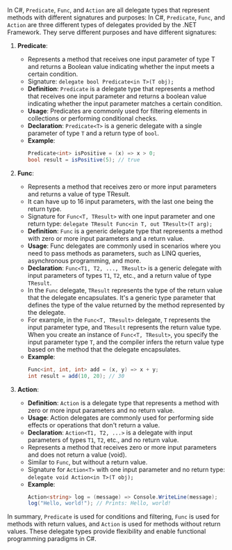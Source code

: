 In C#, `Predicate`, `Func`, and `Action` are all delegate types that represent methods with different signatures and purposes:
In C#, `Predicate`, `Func`, and `Action` are three different types of delegates provided by the .NET Framework. They serve different purposes and have different signatures:

1. **Predicate**:
   - Represents a method that receives one input parameter of type T and returns a Boolean value indicating whether the input meets a certain condition.
   - Signature: `delegate bool Predicate<in T>(T obj);`
   - **Definition**: `Predicate` is a delegate type that represents a method that receives one input parameter and returns a boolean value indicating whether the input parameter matches a certain condition.
   - **Usage**: Predicates are commonly used for filtering elements in collections or performing conditional checks.
   - **Declaration**: `Predicate<T>` is a generic delegate with a single parameter of type `T` and a return type of `bool`.
   - **Example**:
     ```csharp
     Predicate<int> isPositive = (x) => x > 0;
     bool result = isPositive(5); // true
     ```

2. **Func**:
   - Represents a method that receives zero or more input parameters and returns a value of type TResult.
   - It can have up to 16 input parameters, with the last one being the return type.
   - Signature for `Func<T, TResult>` with one input parameter and one return type: `delegate TResult Func<in T, out TResult>(T arg);`
   - **Definition**: `Func` is a generic delegate type that represents a method with zero or more input parameters and a return value.
   - **Usage**: Func delegates are commonly used in scenarios where you need to pass methods as parameters, such as LINQ queries, asynchronous programming, and more.
   - **Declaration**: `Func<T1, T2, ..., TResult>` is a generic delegate with input parameters of types `T1`, `T2`, etc., and a return value of type `TResult`.
   - In the `Func` delegate, `TResult` represents the type of the return value that the delegate encapsulates. It's a generic type parameter that defines the type of the value returned by the method represented by the delegate.
   - For example, in the `Func<T, TResult>` delegate, `T` represents the input parameter type, and `TResult` represents the return value type. When you create an instance of `Func<T, TResult>`, you specify the input parameter type `T`, and the compiler infers the return value type based on the method that the delegate encapsulates.
   - **Example**:
     ```csharp
     Func<int, int, int> add = (x, y) => x + y;
     int result = add(10, 20); // 30
     ```


4. **Action**:
   - **Definition**: `Action` is a delegate type that represents a method with zero or more input parameters and no return value.
   - **Usage**: Action delegates are commonly used for performing side effects or operations that don't return a value.
   - **Declaration**: `Action<T1, T2, ...>` is a delegate with input parameters of types `T1`, `T2`, etc., and no return value.
   - Represents a method that receives zero or more input parameters and does not return a value (void).
   - Similar to `Func`, but without a return value.
   - Signature for `Action<T>` with one input parameter and no return type: `delegate void Action<in T>(T obj);`
   - **Example**:
     ```csharp
     Action<string> log = (message) => Console.WriteLine(message);
     log("Hello, world!"); // Prints: Hello, world!
     ```

In summary, `Predicate` is used for conditions and filtering, `Func` is used for methods with return values, and `Action` is used for methods without return values. These delegate types provide flexibility and enable functional programming paradigms in C#.

